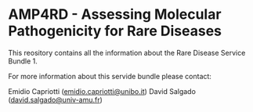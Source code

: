 # AMP4RD - Assessing Molecular Pathogenicity for Rare Diseases

This reository contains all the information about the Rare Disease Service Bundle 1.

For more information about this servide bundle please contact:

Emidio Capriotti (emidio.capriotti@unibo.it)
David Salgado (david.salgado@univ-amu.fr)
